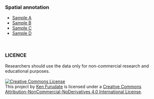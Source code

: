 ### Spatial annotation
- [Sample A](data/spatial_annot/SampleA_cluster_patho.annot_region.htm)
- [Sample B](data/spatial_annot/SampleB_cluster_patho.annot_region.htm)
- [Sample C](data/spatial_annot/SampleC_cluster_patho.annot_region.htm)
- [Sample D](data/spatial_annot/SampleD_cluster_patho.annot_region.htm)
<br> 

### LICENCE
Researchers should use the data only for non-commercial research and educational purposes.  
<br>
<a rel="license" href="http://creativecommons.org/licenses/by-nc-nd/4.0/"><img alt="Creative Commons License" style="border-width:0" src="https://i.creativecommons.org/l/by-nc-nd/4.0/88x31.png" /></a><br />This project by <a xmlns:cc="http://creativecommons.org/ns#" href="https://kenflab.github.io/oscc_metastasis/" property="cc:attributionName" rel="cc:attributionURL">Ken Furudate</a> is licensed under a <a rel="license" href="http://creativecommons.org/licenses/by-nc-nd/4.0/">Creative Commons Attribution-NonCommercial-NoDerivatives 4.0 International License</a>.
<br>
